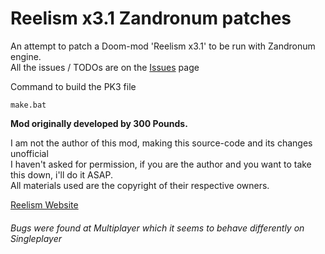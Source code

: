 # Reelism x3.1 Zandronum patches
An attempt to patch a Doom-mod 'Reelism x3.1' to be run with Zandronum engine.  
All the issues / TODOs are on the [Issues](issues/) page

Command to build the PK3 file
```
make.bat
```

**Mod originally developed by 300 Pounds.**

I am not the author of this mod, making this source-code and its changes unofficial  
I haven't asked for permission, if you are the author and you want to take this down, i'll do it ASAP.  
All materials used are the copyright of their respective owners.  

[Reelism Website](https://www.thekinsie.com/reelism/)



###### Bugs were found at Multiplayer which it seems to behave differently on Singleplayer